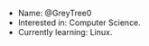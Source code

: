 - Name: @GreyTree0
- Interested in: Computer Science.
- Currently learning: Linux.

<!---
GreyTree0/GreyTree0 is a ✨ special ✨ repository because its `README.md` (this file) appears on your GitHub profile.
You can click the Preview link to take a look at your changes.
--->
